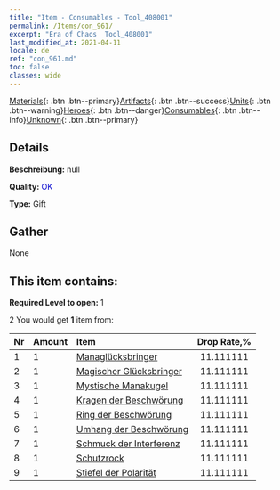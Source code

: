 ```yaml
---
title: "Item - Consumables - Tool_408001"
permalink: /Items/con_961/
excerpt: "Era of Chaos  Tool_408001"
last_modified_at: 2021-04-11
locale: de
ref: "con_961.md"
toc: false
classes: wide
---
```

 [Materials](/de/Items/){: .btn .btn--primary}[Artifacts](/de/Items/Artifacts/){: .btn .btn--success}[Units](/de/Items/Units/){: .btn .btn--warning}[Heroes](/de/Items/Heroes/){: .btn .btn--danger}[Consumables](/de/Items/Consumables/){: .btn .btn--info}[Unknown](/de/Items/Unknown/){: .btn .btn--primary}

## Details
 **Beschreibung:** null

 **Quality:** <span style="color: #0000CD">OK</span>

 **Type:** Gift

## Gather

  None

## This item contains:

 **Required Level to open:** 1

 2 You would get **1** item  from:

  | Nr | Amount |     Item    | Drop Rate,% |
  |:---|:-------|:------------|:---------:|
  | 1 | 1 | [Managlücksbringer](/de/Items/art_112/) | 11.111111 | 
  | 2 | 1 | [Magischer Glücksbringer](/de/Items/art_113/) | 11.111111 | 
  | 3 | 1 | [Mystische Manakugel](/de/Items/art_114/) | 11.111111 | 
  | 4 | 1 | [Kragen der Beschwörung](/de/Items/art_115/) | 11.111111 | 
  | 5 | 1 | [Ring der Beschwörung](/de/Items/art_116/) | 11.111111 | 
  | 6 | 1 | [Umhang der Beschwörung](/de/Items/art_117/) | 11.111111 | 
  | 7 | 1 | [Schmuck der Interferenz](/de/Items/art_118/) | 11.111111 | 
  | 8 | 1 | [Schutzrock](/de/Items/art_119/) | 11.111111 | 
  | 9 | 1 | [Stiefel der Polarität](/de/Items/art_120/) | 11.111111 | 
